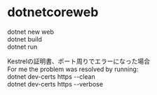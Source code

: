 # dotnetcoreweb

dotnet new web  
dotnet build  
dotnet run  

Kestrelの証明書、ポート周りでエラーになった場合  
For me the problem was resolved by running:  
dotnet dev-certs https --clean  
dotnet dev-certs https --verbose  
